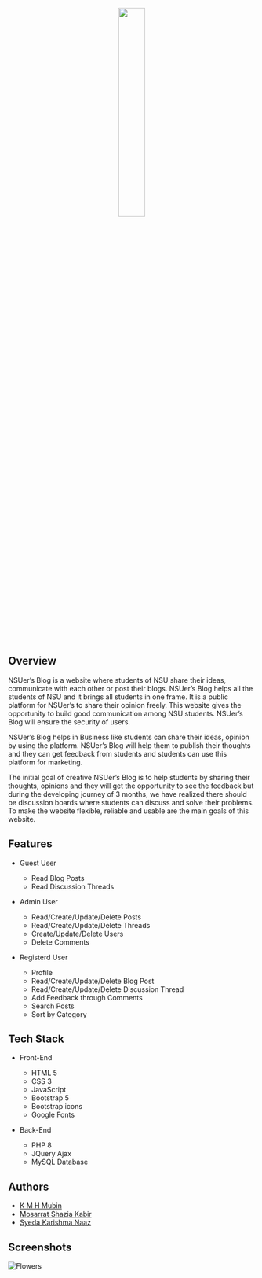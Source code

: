 <p align="center" width="100%">
   <img width="33%" src="https://github.com/kmhmubin/NSUers-Blog/blob/main/doc_images/NSUers-Blog.svg">
</p>

## Overview

NSUer’s Blog is a website where students of NSU share their ideas, communicate with each other or post their blogs. NSUer’s Blog helps all the students of NSU and it brings all students in one frame. It is a public platform for NSUer’s to share their opinion freely. This website gives the opportunity to build good communication among NSU students. NSUer’s Blog will ensure the security of users.

NSUer’s Blog helps in Business like students can share their ideas, opinion by using the platform. NSUer’s Blog will help them to publish their thoughts and they can get feedback from students and students can use this platform for marketing.

The initial goal of creative NSUer’s Blog is to help students by sharing their thoughts, opinions and they will get the opportunity to see the feedback but during the developing journey of 3 months, we have realized there should be discussion boards where students can discuss and solve their problems. To make the website flexible, reliable and usable are the main goals of this website.

## Features

- Guest User
  - Read Blog Posts
  - Read Discussion Threads
- Admin User

  - Read/Create/Update/Delete Posts
  - Read/Create/Update/Delete Threads
  - Create/Update/Delete Users
  - Delete Comments

- Registerd User
  - Profile
  - Read/Create/Update/Delete Blog Post
  - Read/Create/Update/Delete Discussion Thread
  - Add Feedback through Comments
  - Search Posts
  - Sort by Category

## Tech Stack

- Front-End

  - HTML 5
  - CSS 3
  - JavaScript
  - Bootstrap 5
  - Bootstrap icons
  - Google Fonts

- Back-End
  - PHP 8
  - JQuery Ajax
  - MySQL Database

## Authors

- [K M H Mubin](https://github.com/kmhmubin)
- [Mosarrat Shazia Kabir](https://github.com/mosarrat)
- [Syeda Karishma Naaz](https://github.com/karishma-naaz)

## Screenshots

<picture>
  <img src="https://github.com/kmhmubin/NSUers-Blog/blob/main/doc_images/homepage.jpeg" alt="Flowers" style="width:auto;">
</picture>
